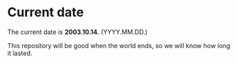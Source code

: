# Current date

The current date is **2003.10.14.** (YYYY.MM.DD.)

This repository will be good when the world ends, so we will know how long it lasted.
